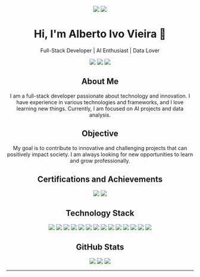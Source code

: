 <p align="center">
  <img src="https://img.shields.io/github/followers/albertoivo?style=social">
  <img src="https://komarev.com/ghpvc/?username=albertoivo">
</p>

<h1 align="center">Hi, I'm Alberto Ivo Vieira 👋</h1>
<p align="center">Full-Stack Developer | AI Enthusiast | Data Lover</p>

<p align="center">
  <a href="https://albertoivo.github.io/"><img src="https://img.shields.io/badge/website-000000?style=for-the-badge&logo=About.me&logoColor=white"></a>
  <a href="https://www.linkedin.com/in/alberto-ivo-vieira/"><img src="https://img.shields.io/badge/LinkedIn-0077B5?style=for-the-badge&logo=linkedin&logoColor=white"></a>
  <a href="mailto:albertoivo@gmail.com"><img src="https://img.shields.io/badge/Gmail-D14836?style=for-the-badge&logo=gmail&logoColor=white"></a>
</p>

<h2 align="center">About Me</h2>
<p align="center">
  I am a full-stack developer passionate about technology and innovation. I have experience in various technologies and frameworks, and I love learning new things. Currently, I am focused on AI projects and data analysis.
</p>

<h2 align="center">Objective</h2>
<p align="center">
  My goal is to contribute to innovative and challenging projects that can positively impact society. I am always looking for new opportunities to learn and grow professionally.
</p>

<h2 align="center">Certifications and Achievements</h2>
<p align="center">
  <img src="https://img.shields.io/badge/Udacity-grey?style=for-the-badge&logo=udacity&logoColor=15B8E6">
  <img src="https://img.shields.io/badge/Udemy-A435F0?style=for-the-badge&logo=Udemy&logoColor=white">
</p>

<h2 align="center">Technology Stack</h2>
<p align="center">
  <img src="https://img.shields.io/badge/html5-%23E34F26.svg?style=for-the-badge&logo=html5&logoColor=white">
  <img src="https://img.shields.io/badge/css3-%231572B6.svg?style=for-the-badge&logo=css3&logoColor=white">
  <img src="https://img.shields.io/badge/javascript-%23323330.svg?style=for-the-badge&logo=javascript&logoColor=%23F7DF1E">
  <img src="https://img.shields.io/badge/node.js-339933?style=for-the-badge&logo=Node.js&logoColor=white">
  <img src="https://img.shields.io/badge/react-%2320232a.svg?style=for-the-badge&logo=react&logoColor=%2361DAFB">
  <img src="https://img.shields.io/badge/react_native-%2320232a.svg?style=for-the-badge&logo=react&logoColor=%2361DAFB">
  <img src="https://img.shields.io/badge/python-3670A0?style=for-the-badge&logo=python&logoColor=ffdd54">
  <img src="https://img.shields.io/badge/jupyter-%23FA0F00.svg?style=for-the-badge&logo=jupyter&logoColor=white">
  <img src="https://img.shields.io/badge/PowerBI-F2C811?style=for-the-badge&logo=Power%20BI&logoColor=white">
  <img src="https://img.shields.io/badge/Java-ED8B00?style=for-the-badge&logo=openjdk&logoColor=white">
  <img src="https://img.shields.io/badge/docker-%230db7ed.svg?style=for-the-badge&logo=docker&logoColor=white">
  <img src="https://img.shields.io/badge/postgresql-%23316192.svg?style=for-the-badge&logo=postgresql&logoColor=white">
  <img src="https://img.shields.io/badge/git-%23F05033.svg?style=for-the-badge&logo=git&logoColor=white">
  <img src="https://img.shields.io/badge/github-%23121011.svg?style=for-the-badge&logo=github&logoColor=white">
</p>

<h2 align="center">GitHub Stats</h2>
<p align="center">
  <img src="https://github-readme-stats.vercel.app/api/top-langs/?username=albertoivo&hide=html,css,jupyter%20notebook&theme=nightowl&layout=compact&langs_count=8"/>
  <img src="https://github-readme-streak-stats.herokuapp.com/?user=albertoivo&show_icons=true&locale=en&layout=compact&theme=nightowl&line_height=0"/>
  <img src="https://github-readme-stats.vercel.app/api?username=albertoivo&show_icons=true&theme=nightowl&line_height=24"/>
</p>

<hr>
